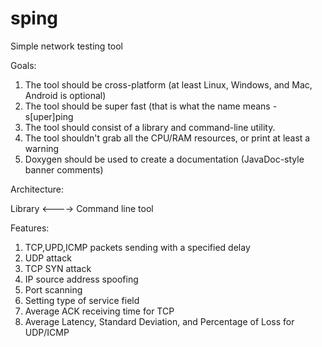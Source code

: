 # sping
Simple network testing tool

Goals:
1. The tool should be cross-platform (at least Linux, Windows, and Mac, Android is optional)
2. The tool should be super fast (that is what the name means - s[uper]ping
3. The tool should consist of a library and command-line utility.
4. The tool shouldn't grab all the CPU/RAM resources, or print at least a warning
5. Doxygen should be used to create a documentation (JavaDoc-style banner comments)


Architecture:

Library    <---->    Command line tool



Features:
1. TCP,UPD,ICMP packets sending with a specified delay
2. UDP attack
3. TCP SYN attack
5. IP source address spoofing
6. Port scanning
7. Setting type of service field
8. Average ACK receiving time for TCP
9. Average Latency, Standard Deviation, and Percentage of Loss for UDP/ICMP
